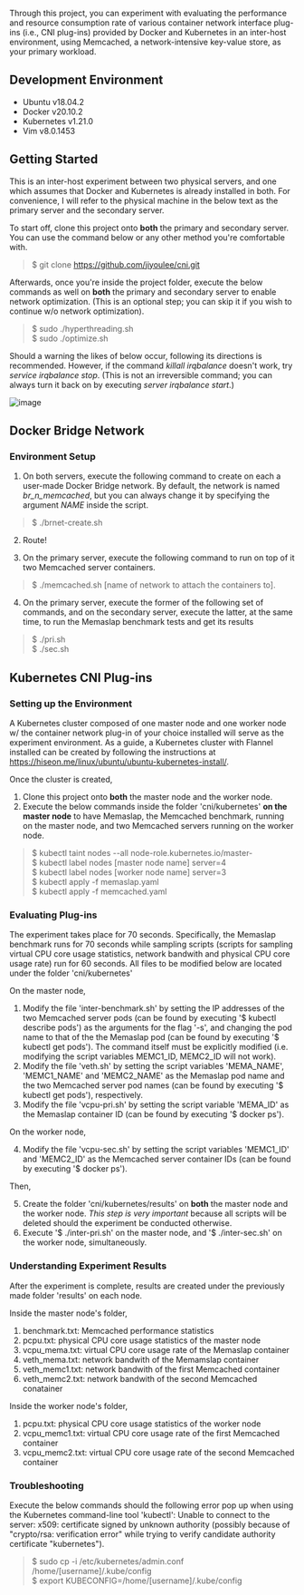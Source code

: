 Through this project, you can experiment with evaluating the performance and resource consumption rate of various container network interface plug-ins (i.e., CNI plug-ins) provided by Docker and Kubernetes in an inter-host environment, using Memcached, a network-intensive key-value store, as your primary workload.

## Development Environment
* Ubuntu v18.04.2
* Docker v20.10.2
* Kubernetes v1.21.0
* Vim v8.0.1453

## Getting Started
This is an inter-host experiment between two physical servers, and one which assumes that Docker and Kubernetes is already installed in both. For convenience, I will refer to the physical machine in the below text as the primary server and the secondary server.

To start off, clone this project onto **both** the primary and secondary server. You can use the command below or any other method you're comfortable with.

> $ git clone https://github.com/jiyoulee/cni.git

Afterwards, once you're inside the project folder, execute the below commands as well on **both** the primary and secondary server to enable network optimization. (This is an optional step; you can skip it if you wish to continue w/o network optimization).

> $ sudo ./hyperthreading.sh  
> $ sudo ./optimize.sh  

Should a warning the likes of below occur, following its directions is recommended. However, if the command _killall irqbalance_ doesn't work, try _service irqbalance stop_. (This is not an irreversible command; you can always turn it back on by executing _server irqbalance start_.)

![image](https://user-images.githubusercontent.com/55631731/122526251-0df6ae80-d055-11eb-862e-8e36030f1a98.png)

## Docker Bridge Network

### Environment Setup

1. On both servers, execute the following command to create on each a user-made Docker Bridge network. By default, the network is named _br_n_memcached_, but you can always change it by specifying the argument _NAME_ inside the script.

> $ ./brnet-create.sh

2. Route!

3. On the primary server, execute the following command to run on top of it two Memcached server containers.

> $ ./memcached.sh [name of network to attach the containers to].

4. On the primary server, execute the former of the following set of commands, and on the secondary server, execute the latter, at the same time, to run the Memaslap benchmark tests and get its results

> $ ./pri.sh  
> $ ./sec.sh

## Kubernetes CNI Plug-ins

### Setting up the Environment
A Kubernetes cluster composed of one master node and one worker node w/ the container network plug-in of your choice installed will serve as the experiment environment. As a guide, a Kubernetes cluster with Flannel installed can be created by following the instructions at https://hiseon.me/linux/ubuntu/ubuntu-kubernetes-install/.

Once the cluster is created,

1. Clone this project onto **both** the master node and the worker node.
3. Execute the below commands inside the folder 'cni/kubernetes' **on the master node** to have Memaslap, the Memcached benchmark, running on the master node, and two Memcached servers running on the worker node.

> $ kubectl taint nodes --all node-role.kubernetes.io/master-  
> $ kubectl label nodes [master node name] server=4  
> $ kubectl label nodes [worker node name] server=3  
> $ kubectl apply -f memaslap.yaml  
> $ kubectl apply -f memcached.yaml  

### Evaluating Plug-ins
The experiment takes place for 70 seconds. Specifically, the Memaslap benchmark runs for 70 seconds while sampling scripts (scripts for sampling virtual CPU core usage statistics, network bandwith and physical CPU core usage rate) run for 60 seconds. All files to be modified below are located under the folder 'cni/kubernetes'

On the master node,

1. Modify the file 'inter-benchmark.sh' by setting the IP addresses of the two Memcached server pods (can be found by executing '$ kubectl describe pods') as the arguments for the flag '-s', and changing the pod name to that of the the Memaslap pod (can be found by executing '$ kubectl get pods'). The command itself must be explicitly modified (i.e. modifying the script variables MEMC1_ID, MEMC2_ID will not work).
2. Modify the file 'veth.sh' by setting the script variables 'MEMA_NAME', 'MEMC1_NAME' and 'MEMC2_NAME' as the Memaslap pod name and the two Memcached server pod names (can be found by executing '$ kubectl get pods'), respectively.
3. Modify the file 'vcpu-pri.sh' by setting the script variable 'MEMA_ID' as the Memaslap container ID (can be found by executing '$ docker ps').

On the worker node,

4. Modify the file 'vcpu-sec.sh' by setting the script variables 'MEMC1_ID' and 'MEMC2_ID' as the Memcached server container IDs (can be found by executing '$ docker ps').

Then,

5. Create the folder 'cni/kubernetes/results' on **both** the master node and the worker node. *This step is very important* because all scripts will be deleted should the experiment be conducted otherwise.  
6. Execute '$ ./inter-pri.sh' on the master node, and '$ ./inter-sec.sh' on the worker node, simultaneously.

### Understanding Experiment Results
After the experiment is complete, results are created under the previously made folder 'results' on each node.

Inside the master node's folder,

1. benchmark.txt: Memcached performance statistics  
2. pcpu.txt: physical CPU core usage statistics of the master node  
3. vcpu_mema.txt: virtual CPU core usage rate of the Memaslap container  
4. veth_mema.txt: network bandwith of the Memamslap container  
5. veth_memc1.txt: network bandwith of the first Memcached container  
6. veth_memc2.txt: network bandwith of the second Memcached conatainer  

Inside the worker node's folder,

1. pcpu.txt: physical CPU core usage statistics of the worker node
2. vcpu_memc1.txt: virtual CPU core usage rate of the first Memcached container
3. vcpu_memc2.txt: virtual CPU core usage rate of the second Memcached container

### Troubleshooting

Execute the below commands should the following error pop up when using the Kubernetes command-line tool 'kubectl': Unable to connect to the server: x509: certificate signed by unknown authority (possibly because of "crypto/rsa: verification error" while trying to verify candidate authority certificate "kubernetes").

> $ sudo cp -i /etc/kubernetes/admin.conf /home/[username]/.kube/config  
> $ export KUBECONFIG=/home/[username]/.kube/config
